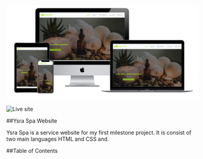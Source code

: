 ![multiple different screen sizes](readmeDocs/mockups/multi-device-mockups.png)

![Live site](https://saharalnoor.github.io/ysra-spa-milestone-project-1/)

##Ysra Spa Website 

Ysra Spa is a service website for my first milestone project. It is consist of two main languages HTML and CSS and. 

##Table of Contents

